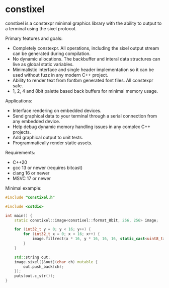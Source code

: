 # constixel

constixel is a constexpr minimal graphics library with the ability to output to a terminal using the sixel protocol. 

Primary features and goals:

- Completely constexpr. All operations, including the sixel output stream can be generated during compilation.
- No dynamic allocations. The backbuffer and interal data structures can live as global static variables.
- Minimalistic interface and single header implementation so it can be used without fuzz in any modern C++ project.
- Ability to render text from fontbm generated font files. All constexpr safe.
- 1, 2, 4 and 8bit palette based back buffers for minimal memory usage.

Applications:

- Interface rendering on embedded devices.
- Send graphical data to your terminal through a serial connection from any embedded device.
- Help debug dynamic memory handling issues in any complex C++ projects.
- Add graphical output to unit tests.
- Programmatically render static assets.

Requirements:

- C++20
- gcc 13 or newer (requires bitcast)
- clang 16 or newer
- MSVC 17 or newer

Minimal example:

```c++
#include "constixel.h"

#include <cstdio>

int main() {
    static constixel::image<constixel::format_8bit, 256, 256> image;

    for (int32_t y = 0; y < 16; y++) {
        for (int32_t x = 0; x < 16; x++) {
            image.fillrect(x * 16, y * 16, 16, 16, static_cast<uint8_t>(y * 16 + x));
        }
    }

    std::string out;
    image.sixel([&out](char ch) mutable {
        out.push_back(ch);
    });
    puts(out.c_str());
}
```


